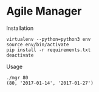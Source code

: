 # Agile Manager

Installation

```
virtualenv --python=python3 env
source env/bin/activate
pip install -r requirements.txt
deactivate
```

Usage

```
./mgr 80
(80, '2017-01-14', '2017-01-27')
```

